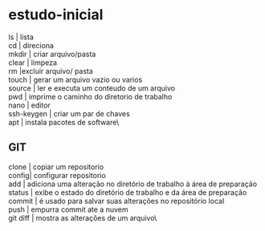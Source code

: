 # estudo-inicial


ls | lista\
cd | direciona\
mkdir | criar arquivo/pasta\
clear | limpeza\
rm |excluir arquivo/ pasta\
touch | gerar um arquivo vazio ou varios\
source | ler e executa um conteudo de um arquivo\
pwd | imprime o caminho do diretorio de trabalho\
nano | editor\
ssh-keygen | criar um par de chaves\
apt | instala pacotes de software\

## GIT 
clone | copiar um repositorio\
config| configurar repositorio\
add | adiciona uma alteração no diretório de trabalho à área de preparação\
status |  exibe o estado do diretório de trabalho e da área de preparação\
commit |  é usado para salvar suas alterações no repositório local\
push | empurra commit ate a nuvem\
git diff | mostra as alterações de um arquivo\
